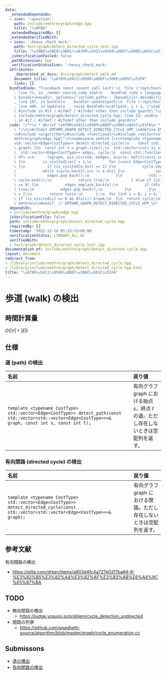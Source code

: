 ```yaml
---
data:
  _extendedDependsOn:
  - icon: ':question:'
    path: include/emthrm/graph/edge.hpp
    title: "\u8FBA"
  _extendedRequiredBy: []
  _extendedVerifiedWith:
  - icon: ':heavy_check_mark:'
    path: test/graph/detect_directed_cycle.test.cpp
    title: "\u30B0\u30E9\u30D5/\u6709\u5411\u9589\u8DEF\u306E\u691C\u51FA"
  _isVerificationFailed: false
  _pathExtension: hpp
  _verificationStatusIcon: ':heavy_check_mark:'
  attributes:
    _deprecated_at_docs: docs/graph/detect_walk.md
    document_title: "\u6709\u5411\u9589\u8DEF\u306E\u691C\u51FA"
    links: []
  bundledCode: "Traceback (most recent call last):\n  File \"/opt/hostedtoolcache/Python/3.9.16/x64/lib/python3.9/site-packages/onlinejudge_verify/documentation/build.py\"\
    , line 71, in _render_source_code_stat\n    bundled_code = language.bundle(stat.path,\
    \ basedir=basedir, options={'include_paths': [basedir]}).decode()\n  File \"/opt/hostedtoolcache/Python/3.9.16/x64/lib/python3.9/site-packages/onlinejudge_verify/languages/cplusplus.py\"\
    , line 187, in bundle\n    bundler.update(path)\n  File \"/opt/hostedtoolcache/Python/3.9.16/x64/lib/python3.9/site-packages/onlinejudge_verify/languages/cplusplus_bundle.py\"\
    , line 400, in update\n    raise BundleErrorAt(path, i + 1, \"unable to process\
    \ #include in #if / #ifdef / #ifndef other than include guards\")\nonlinejudge_verify.languages.cplusplus_bundle.BundleErrorAt:\
    \ include/emthrm/graph/detect_directed_cycle.hpp: line 13: unable to process #include\
    \ in #if / #ifdef / #ifndef other than include guards\n"
  code: "/**\n * @brief \u6709\u5411\u9589\u8DEF\u306E\u691C\u51FA\n * @docs docs/graph/detect_walk.md\n\
    \ */\n\n#ifndef EMTHRM_GRAPH_DETECT_DIRECTED_CYCLE_HPP_\n#define EMTHRM_GRAPH_DETECT_DIRECTED_CYCLE_HPP_\n\
    \n#include <algorithm>\n#include <functional>\n#include <vector>\n\n#include \"\
    emthrm/graph/edge.hpp\"\n\nnamespace emthrm {\n\ntemplate <typename CostType>\n\
    std::vector<Edge<CostType>> detect_directed_cycle(\n    const std::vector<std::vector<Edge<CostType>>>&\
    \ graph) {\n  const int n = graph.size();\n  std::vector<int> is_visited(n, 0);\n\
    \  std::vector<Edge<CostType>> edges, cycle;\n  const std::function<bool(int)>\
    \ dfs =\n      [&graph, &is_visited, &edges, &cycle, &dfs](const int ver) -> bool\
    \ {\n        is_visited[ver] = 1;\n        for (const Edge<CostType>& e : graph[ver])\
    \ {\n          if (is_visited[e.dst] == 1) {\n            cycle.emplace_back(e);\n\
    \            while (cycle.back().src != e.dst) {\n              cycle.emplace_back(edges.back());\n\
    \              edges.pop_back();\n            }\n            std::reverse(cycle.begin(),\
    \ cycle.end());\n            return true;\n          } else if (is_visited[e.dst]\
    \ == 0) {\n            edges.emplace_back(e);\n            if (dfs(e.dst)) return\
    \ true;\n            edges.pop_back();\n          }\n        }\n        is_visited[ver]\
    \ = 2;\n        return false;\n      };\n  for (int i = 0; i < n; ++i) {\n   \
    \ if (is_visited[i] == 0 && dfs(i)) break;\n  }\n  return cycle;\n}\n\n}  // namespace\
    \ emthrm\n\n#endif  // EMTHRM_GRAPH_DETECT_DIRECTED_CYCLE_HPP_\n"
  dependsOn:
  - include/emthrm/graph/edge.hpp
  isVerificationFile: false
  path: include/emthrm/graph/detect_directed_cycle.hpp
  requiredBy: []
  timestamp: '2022-12-16 05:33:31+09:00'
  verificationStatus: LIBRARY_ALL_AC
  verifiedWith:
  - test/graph/detect_directed_cycle.test.cpp
documentation_of: include/emthrm/graph/detect_directed_cycle.hpp
layout: document
redirect_from:
- /library/include/emthrm/graph/detect_directed_cycle.hpp
- /library/include/emthrm/graph/detect_directed_cycle.hpp.html
title: "\u6709\u5411\u9589\u8DEF\u306E\u691C\u51FA"
---
```

# 歩道 (walk) の検出


## 時間計算量

$O(\lvert V \rvert + \lvert E \rvert)$


## 仕様

### 道 (path) の検出

|名前|戻り値|
|:--|:--|
|`template <typename CostType> std::vector<Edge<CostType>> detect_path(const std::vector<std::vector<Edge<CostType>>>& graph, const int s, const int t);`|有向グラフ $\mathrm{graph}$ における始点 $s$、終点 $t$ の道。ただし存在しないときは空配列を返す。|


### 有向閉路 (directed cycle) の検出

|名前|戻り値|
|:--|:--|
|`template <typename CostType> std::vector<Edge<CostType>> detect_directed_cycle(const std::vector<std::vector<Edge<CostType>>>& graph);`|有向グラフ $\mathrm{graph}$ における閉路。ただし存在しないときは空配列を返す。|


## 参考文献

有向閉路の検出
- https://qiita.com/drken/items/a803d4fc4a727e02f7ba#4-6-%E3%82%B5%E3%82%A4%E3%82%AF%E3%83%AB%E6%A4%9C%E5%87%BA


## TODO

- 無向閉路の検出
  - https://judge.yosupo.jp/problem/cycle_detection_undirected
- 閉路の列挙
  - https://github.com/spaghetti-source/algorithm/blob/master/graph/cycle_enumeration.cc


## Submissons

- [道の検出](https://atcoder.jp/contests/past202112-open/submissions/29621513)
- [有向閉路の検出](https://judge.yosupo.jp/submission/15525)
